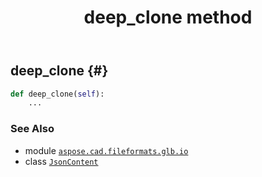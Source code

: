 ﻿---
title: deep_clone method
second_title: Aspose.CAD for Python via .NET API References
description: 
type: docs
weight: 40
url: /python-net/aspose.cad.fileformats.glb.io/jsoncontent/deep_clone/
is_root: false
---

## deep_clone {#}





```python
def deep_clone(self):
    ...
```





### See Also
* module [`aspose.cad.fileformats.glb.io`](../../)
* class [`JsonContent`](/cad/python-net/aspose.cad.fileformats.glb.io/jsoncontent)
